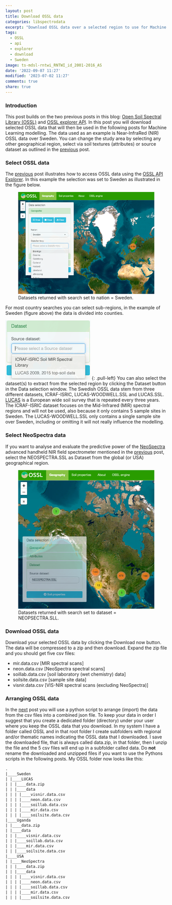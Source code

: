 ```yaml
---
layout: post
title: Download OSSL data
categories: libspectrodata
excerpt: "Download OSSL data over a selected region to use for Machine Learning modelling, the post uses Sweden as an example"
tags:
  - OSSL
  - api
  - explorer
  - download
  - Sweden
image: ts-mdsl-rntwi_RNTWI_id_2001-2016_AS
date: '2022-09-07 11:27'
modified: '2023-07-02 11:27'
comments: true
share: true
---
```


### Introduction

This post builds on the two previous posts in this blog: [Open Soil Spectral Library (OSSL)](../spectrodata-OSSL-intro) and [OSSL explorer API](../spectrodata-OSSL-api-explorer). In this post you will download selected OSSL data  that will then be used in the following posts for Machine Learning modelling. The data used as an example is Near-InfraRed (NIR) OSSL data over Sweden. You can change the study area by selecting any other geographical region, select via soil textures (attributes) or source dataset as outlined in the [previous](../spectrodata-OSSL-api-explorer) post.  

### Select OSSL data

The [previous](../spectrodata-OSSL-api-explorer) post illustrates how to access OSSL data using the [OSSL API Explorer](https://explorer.soilspectroscopy.org). In this example the selection was set to Sweden as illustrated in the figure below.

<figure>
<img src="../../images/OSSL_explorer_020_select-sweden.png">
<figcaption>Datasets returned with search set to nation = Sweden.</figcaption>
</figure>

For most country searches you can select sub-regions, in the example of Sweden (figure above) the data is divided into counties.

![se-dataset-selection](../../images/OSSL_explorer_021_se-dataset-selection.png)
{: .pull-left}
You can also select the dataset(s) to extract from the selected region by clicking the <span class='button'>Dataset</span> button in the Data selection window. The Swedish OSSL data stem from three different datasets, ICRAF-ISRIC, LUCAS-WOODWELL.SSL and LUCAS.SSL. [LUCAS](https://land.copernicus.eu/imagery-in-situ/lucas) is a European wide soil survey that is repeated every three years. The ICRAF-ISRIC dataset focuses on the Mid-Infrared  (MIR) spectral regions and will not be used, also because it only contains 5 sample sites in Sweden. The LUCAS-WOODWELL.SSL only contains a single sample site over Sweden, including or omitting it will not really influence the modelling.

### Select NeoSpectra data

If you want to analyse and evaluate the predictive power of the [NeoSpectra](https://www.si-ware.com) advanced handheld NIR field spectrometer mentioned in the [previous](../spectrodata-OSSL-api-explorer) post, select the NEOSPECTRA.SSL as Dataset from the global (or USA) geographical region.

<figure>
<img src="../../images/OSSL_explorer_022_select-neospectra.png">
<figcaption>Datasets returned with search set to dataset = NEOPSECTRA.SLL.</figcaption>
</figure>

### Download OSSL data

Download your selected OSSL data by clicking the <span class='button'>Download now</span> button. The data will be compressed to a <span class='file'>zip</span> and then download. Expand the <span class='file'>zip</span> file and you should get five <span class='file'>csv</span> files:

- mir.data.csv [MIR spectral scans]
- neon.data.csv [NeoSpectra spectral scans]
- soillab.data.csv [soil laboratory (wet chemistry) data]
- soilsite.data.csv [sample site data]
- visnir.data.csv [VIS-NIR spectral scans (excluding NeoSpectra)]

### Arranging OSSL data

In the [next](../spectrodata-OSSL4ML02-arrange/) post you will use a python script to arrange (import) the data from the <span class='file'>csv</span> files into a combined <span class='file'>json</span> file. To keep your data in order I suggest that you create a dedicated folder (directory) under your user where you keep the OSSL data that you download. In my system I have a folder called <span class='file'>OSSL</span> and in that root folder I create subfolders with regional and/or thematic names indicating the OSSL data that I downloaded. I save the downloaded file, that is always called <span class='file'>data.zip</span>, in that folder, then I unzip the file and the 5 <span class='file'>csv</span> files will end up in a subfolder called <span class='file'>data</span>. Do **not** rename the downloaded and unzipped files if you want to use the Pythons scripts in the following posts. My OSSL folder now looks like this:

```
.
|____Sweden
| |____LUCAS
| | |____data.zip
| | |____data
| | | |____visnir.data.csv
| | | |____neon.data.csv
| | | |____soillab.data.csv
| | | |____mir.data.csv
| | | |____soilsite.data.csv
|____Uganda
| |____data.zip
| |____data
| | |____visnir.data.csv
| | |____soillab.data.csv
| | |____mir.data.csv
| | |____soilsite.data.csv
|____USA
| |____NeoSpectra
| | |____data.zip
| | |____data
| | | |____visnir.data.csv
| | | |____neon.data.csv
| | | |____soillab.data.csv
| | | |____mir.data.csv
| | | |____soilsite.data.csv
```
